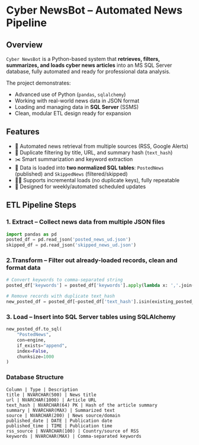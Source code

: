 # Cyber NewsBot – Automated News Pipeline

## Overview
`Cyber NewsBot` is a Python-based system that **retrieves, filters, summarizes, and loads cyber news articles** into an MS SQL Server database, fully automated and ready for professional data analysis.

The project demonstrates:
- Advanced use of Python (`pandas`, `sqlalchemy`)
- Working with real-world news data in JSON format
- Loading and managing data in **SQL Server** (SSMS)
- Clean, modular ETL design ready for expansion



## Features
- 🔎 Automated news retrieval from multiple sources (RSS, Google Alerts)
- 🧹 Duplicate filtering by title, URL, and summary hash (`text_hash`)
- ✂️ Smart summarization and keyword extraction
- 💾 Data is loaded into **two normalized SQL tables**: `PostedNews` (published) and `SkippedNews` (filtered/skipped)
- 🕵️‍♂️ Supports incremental loads (no duplicate keys), fully repeatable
- 📅 Designed for weekly/automated scheduled updates



## ETL Pipeline Steps

### 1. **Extract** – Collect news data from multiple JSON files
```python
import pandas as pd
posted_df = pd.read_json('posted_news_ud.json')
skipped_df = pd.read_json('skipped_news_ud.json')
```

### 2.Transform – Filter out already-loaded records, clean and format data
```python
# Convert keywords to comma-separated string
posted_df['keywords'] = posted_df['keywords'].apply(lambda x: ','.join(x) if isinstance(x, list) else str(x))

# Remove records with duplicate text_hash
new_posted_df = posted_df[~posted_df['text_hash'].isin(existing_posted_hashes)].drop_duplicates(subset=['text_hash'])
```

### 3. Load – Insert into SQL Server tables using SQLAlchemy
```python
new_posted_df.to_sql(
    "PostedNews",
    con=engine,
    if_exists="append",
    index=False,
    chunksize=1000
)
```
### Database Structure
```TABLE
Column | Type | Description
title | NVARCHAR(500) | News title
url | NVARCHAR(1000) | Article URL
text_hash | NVARCHAR(64) PK | Hash of the article summary
summary | NVARCHAR(MAX) | Summarized text
source | NVARCHAR(200) | News source/domain
published_date | DATE | Publication date
published_time | TIME | Publication time
rss_source | NVARCHAR(100) | Country/source of RSS
keywords | NVARCHAR(MAX) | Comma-separated keywords
```



